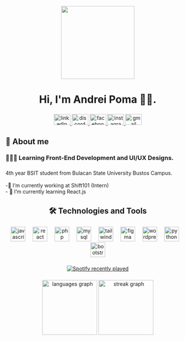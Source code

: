 <div align="center">
  <img height="200" src="https://media1.tenor.com/m/XOo3HCMsfcwAAAAd/karina-amen.gif"  />
</div>

###

<h1 align="center">Hi, I'm Andrei Poma 👋🏿.</h1>

###

<div align="center">
  <a href="https://www.linkedin.com/in/andrei-poma-605637344/" target="_blank">
    <img src="https://raw.githubusercontent.com/maurodesouza/profile-readme-generator/master/src/assets/icons/social/linkedin/default.svg" width="45" height="30" alt="linkedin logo"  />
  </a>
  <a href="ishreksue" target="_blank">
    <img src="https://raw.githubusercontent.com/maurodesouza/profile-readme-generator/master/src/assets/icons/social/discord/default.svg" width="45" height="30" alt="discord logo"  />
  </a>
  <a href="https://www.facebook.com/dreiur/" target="_blank">
    <img src="https://raw.githubusercontent.com/maurodesouza/profile-readme-generator/master/src/assets/icons/social/facebook/default.svg" width="45" height="30" alt="facebook logo"  />
  </a>
  <a href="https://www.instagram.com/dreiiiur/" target="_blank">
    <img src="https://raw.githubusercontent.com/maurodesouza/profile-readme-generator/master/src/assets/icons/social/instagram/default.svg" width="45" height="30" alt="instagram logo"  />
  </a>
  <a href="andreipoma1220@gmail.com" target="_blank">
    <img src="https://raw.githubusercontent.com/maurodesouza/profile-readme-generator/master/src/assets/icons/social/gmail/default.svg" width="45" height="30" alt="gmail logo"  />
  </a>
</div>

###

<h2 align="left">🍵 About me</h2>

###

<h3 align="left">👩🏾‍💻 Learning Front-End Development and UI/UX Designs.</h3>

###

<p align="left">4th year BSIT student from Bulacan State University Bustos Campus.<br><br>-🔭 I’m currently working at Shift101 (Intern)<br>- 🌱 I’m currently learning React.js</p>

###

<h2 align="center">🛠️ Technologies and Tools</h2>

###

<div align="center">
  <img src="https://skillicons.dev/icons?i=js" height="40" alt="javascript logo"  />
  <img width="12" />
  <img src="https://skillicons.dev/icons?i=react" height="40" alt="react logo"  />
  <img width="12" />
  <img src="https://skillicons.dev/icons?i=php" height="40" alt="php logo"  />
  <img width="12" />
  <img src="https://skillicons.dev/icons?i=mysql" height="40" alt="mysql logo"  />
  <img width="12" />
  <img src="https://skillicons.dev/icons?i=tailwind" height="40" alt="tailwindcss logo"  />
  <img width="12" />
  <img src="https://skillicons.dev/icons?i=figma" height="40" alt="figma logo"  />
  <img width="12" />
  <img src="https://skillicons.dev/icons?i=wordpress" height="40" alt="wordpress logo"  />
  <img width="12" />
  <img src="https://skillicons.dev/icons?i=py" height="40" alt="python logo"  />
  <img width="12" />
  <img src="https://cdn.jsdelivr.net/gh/devicons/devicon/icons/bootstrap/bootstrap-original.svg" height="40" alt="bootstrap logo"  />
</div>

###

<div align="center">
  <a href="https://open.spotify.com/user/31f3awgc6yi3og6h3q5chgz4wf7m">
    <img src="https://spotify-recently-played-readme.vercel.app/api?user=31f3awgc6yi3og6h3q5chgz4wf7m&count=1&unique=false" alt="Spotify recently played"  />
  </a>
</div>

###

<div align="center">
  <img src="https://github-readme-stats.vercel.app/api/top-langs?username=dreiiiur&locale=en&hide_title=false&layout=compact&card_width=320&langs_count=5&theme=dracula&hide_border=false&order=2" height="150" alt="languages graph"  />
  <img src="https://streak-stats.demolab.com?user=dreiiiur&locale=en&mode=daily&theme=dracula&hide_border=false&border_radius=5&order=3" height="150" alt="streak graph"  />
</div>

###
